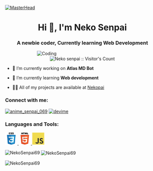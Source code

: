 [![MasterHead](https://iili.io/H1pXXTb.md.png)](nekopai.tech)

<h1 align="center">Hi 👋, I'm Neko Senpai</h1>
<h3 align="center">A newbie coder, Currently learning Web Development</h3>
<img align="right" alt="Coding" width="400" src="https://cdn.dribbble.com/users/1162077/screenshots/3848914/programmer.gif">

<p align="center"><img src="https://profile-counter.glitch.me/{NekoSenpai69}/count.svg" alt="Neko senpai :: Visitor's Count" /></p>

- 🔭 I’m currently working on **Atlas MD Bot**

- 🌱 I’m currently learning **Web development**

- 👨‍💻 All of my projects are available at [Nekopai](nekopai.tech)

<h3 align="left">Connect with me:</h3>
<p align="left">
<a href="https://instagram.com/anime_senpai_069" target="blank"><img align="center" src="https://raw.githubusercontent.com/rahuldkjain/github-profile-readme-generator/master/src/images/icons/Social/instagram.svg" alt="anime_senpai_069" height="30" width="40" /></a>
<a href="https://youtube.com/@devime" target="blank"><img align="center" src="https://raw.githubusercontent.com/rahuldkjain/github-profile-readme-generator/master/src/images/icons/Social/youtube.svg" alt="devime" height="30" width="40" /></a>
</p>

<h3 align="left">Languages and Tools:</h3>
<p align="left"> <a href="https://www.w3schools.com/css/" target="_blank" rel="noreferrer"> <img src="https://raw.githubusercontent.com/devicons/devicon/master/icons/css3/css3-original-wordmark.svg" alt="css3" width="40" height="40"/> </a> <a href="https://www.w3.org/html/" target="_blank" rel="noreferrer"> <img src="https://raw.githubusercontent.com/devicons/devicon/master/icons/html5/html5-original-wordmark.svg" alt="html5" width="40" height="40"/> </a> <a href="https://developer.mozilla.org/en-US/docs/Web/JavaScript" target="_blank" rel="noreferrer"> <img src="https://raw.githubusercontent.com/devicons/devicon/master/icons/javascript/javascript-original.svg" alt="javascript" width="40" height="40"/> </a> </p>

<p><img align="left" src="https://github-readme-stats.vercel.app/api/top-langs?username=NekoSenpai69&show_icons=true&locale=en&layout=compact" alt="NekoSenpai69" /></p>

<p>&nbsp;<img align="center" src="https://github-readme-stats.vercel.app/api?username=NekoSenpai69&show_icons=true&locale=en" alt="NekoSenpai69" /></p>

<p><img align="center" src="https://github-readme-streak-stats.herokuapp.com/?user=NekoSenpai69&" alt="NekoSenpai69" /></p>
